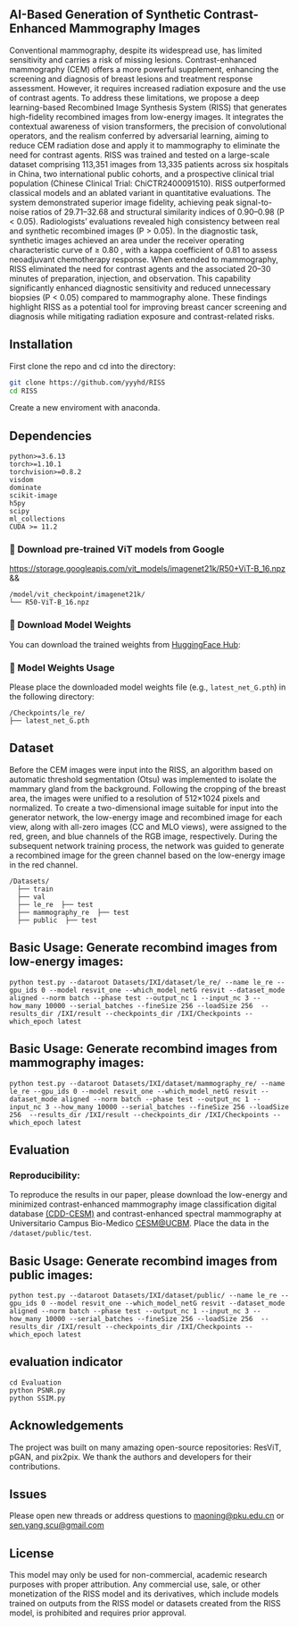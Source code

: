 ## AI-Based Generation of Synthetic Contrast-Enhanced Mammography Images

Conventional mammography, despite its widespread use, has limited sensitivity and carries a risk of missing lesions. Contrast-enhanced mammography (CEM) offers a more powerful supplement, enhancing the screening and diagnosis of breast lesions and treatment response assessment. However, it requires increased radiation exposure and the use of contrast agents. To address these limitations, we propose a deep learning-based Recombined Image Synthesis System (RISS) that generates high-fidelity recombined images from low-energy images. It integrates the contextual awareness of vision transformers, the precision of convolutional operators, and the realism conferred by adversarial learning, aiming to reduce CEM radiation dose and apply it to mammography to eliminate the need for contrast agents. RISS was trained and tested on a large-scale dataset comprising 113,351 images from 13,335 patients across six hospitals in China, two international public cohorts, and a prospective clinical trial population (Chinese Clinical Trial: ChiCTR2400091510). RISS outperformed classical models and an ablated variant in quantitative evaluations. The system demonstrated superior image fidelity, achieving peak signal-to-noise ratios of 29.71–32.68 and structural similarity indices of 0.90–0.98 (P < 0.05). Radiologists’ evaluations revealed high consistency between real and synthetic recombined images (P > 0.05). In the diagnostic task, synthetic images achieved an area under the receiver operating characteristic curve of ≥ 0.80 , with a kappa coefficient of 0.81 to assess neoadjuvant chemotherapy response. When extended to mammography, RISS eliminated the need for contrast agents and the associated 20–30 minutes of preparation, injection, and observation. This capability significantly enhanced diagnostic sensitivity and reduced unnecessary biopsies (P < 0.05) compared to mammography alone. These findings highlight RISS as a potential tool for improving breast cancer screening and diagnosis while mitigating radiation exposure and contrast-related risks.


## Installation
First clone the repo and cd into the directory:

```bash
git clone https://github.com/yyyhd/RISS
cd RISS
```
Create a new enviroment with anaconda.

## Dependencies
```
python>=3.6.13
torch>=1.10.1
torchvision>=0.8.2
visdom
dominate
scikit-image
h5py
scipy
ml_collections
CUDA >= 11.2
```
### 🔗 Download pre-trained ViT models from Google

https://storage.googleapis.com/vit_models/imagenet21k/R50+ViT-B_16.npz &&
```
/model/vit_checkpoint/imagenet21k/
└── R50-ViT-B_16.npz
```


### 🔗 Download Model Weights

You can download the trained weights from [HuggingFace Hub](https://huggingface.co/baguai/RISS1/resolve/main/latest_net_G.pth):

### 🔧 Model Weights Usage

Please place the downloaded model weights file (e.g., `latest_net_G.pth`) in the following directory:
```
/Checkpoints/le_re/ 
├── latest_net_G.pth
```

## Dataset
Before the CEM images were input into the RISS, an algorithm based on automatic threshold segmentation (Otsu) was implemented to isolate the mammary gland from the background. Following the cropping of the breast area, the images were  unified to a resolution of 512×1024 pixels and normalized. To create a two-dimensional image suitable for input into the generator network, the low-energy image and recombined image for each view, along with all-zero images (CC and MLO views), were assigned to the red, green, and blue channels of the RGB image, respectively. During the subsequent network training process, the network was guided to generate a recombined image for the green channel based on the low-energy image in the red channel.
```
/Datasets/
  ├── train
  ├── val
  ├── le_re  ├── test
  ├── mammography_re  ├── test
  ├── public  ├── test
```

## Basic Usage: Generate recombind images from low-energy images:
```
python test.py --dataroot Datasets/IXI/dataset/le_re/ --name le_re --gpu_ids 0 --model resvit_one --which_model_netG resvit --dataset_mode aligned --norm batch --phase test --output_nc 1 --input_nc 3 --how_many 10000 --serial_batches --fineSize 256 --loadSize 256  --results_dir /IXI/result --checkpoints_dir /IXI/Checkpoints --which_epoch latest
```
## Basic Usage: Generate recombind images from mammography images:
```
python test.py --dataroot Datasets/IXI/dataset/mammography_re/ --name le_re --gpu_ids 0 --model resvit_one --which_model_netG resvit --dataset_mode aligned --norm batch --phase test --output_nc 1 --input_nc 3 --how_many 10000 --serial_batches --fineSize 256 --loadSize 256  --results_dir /IXI/result --checkpoints_dir /IXI/Checkpoints --which_epoch latest
```
## Evaluation
### Reproducibility:
To reproduce the results in our paper, please download the low-energy and minimized contrast-enhanced mammography image classification digital database [(CDD-CESM)](https://github.com/omar-mohamed/CDD-CESM-Dataset) and contrast-enhanced spectral mammography at Universitario Campus Bio-Medico [CESM@UCBM](http://www.cosbi-lab.it/cesmucbm/). Place the data in the `/dataset/public/test`.

## Basic Usage: Generate recombind images from public images:
```
python test.py --dataroot Datasets/IXI/dataset/public/ --name le_re --gpu_ids 0 --model resvit_one --which_model_netG resvit --dataset_mode aligned --norm batch --phase test --output_nc 1 --input_nc 3 --how_many 10000 --serial_batches --fineSize 256 --loadSize 256  --results_dir /IXI/result --checkpoints_dir /IXI/Checkpoints --which_epoch latest
```
## evaluation indicator
```
cd Evaluation
python PSNR.py
python SSIM.py
```
## Acknowledgements
The project was built on many amazing open-source repositories: ResViT,  pGAN, and pix2pix. We thank the authors and developers for their contributions.

## Issues
Please open new threads or address questions to maoning@pku.edu.cn or sen.yang.scu@gmail.com

## License
This model may only be used for non-commercial, academic research purposes with proper attribution. Any commercial use, sale, or other monetization of the RISS model and its derivatives, which include models trained on outputs from the RISS model or datasets created from the RISS model, is prohibited and requires prior approval.

